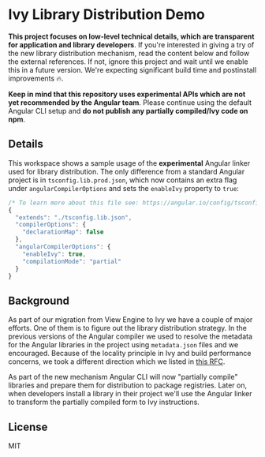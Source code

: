 # Ivy Library Distribution Demo

**This project focuses on low-level technical details, which are transparent for application and library developers**. If you're interested in giving a try of the new library distribution mechanism, read the content below and follow the external references. If not, ignore this project and wait until we enable this in a future version. We're expecting significant build time and postinstall improvements 🔥.

**Keep in mind that this repository uses experimental APIs which are not yet recommended by the Angular team**. Please continue using the default Angular CLI setup and **do not publish any partially compiled/Ivy code on npm**.

## Details

This workspace shows a sample usage of the **experimental** Angular linker used for library distribution. The only difference from a standard Angular project is in `tsconfig.lib.prod.json`, which now contains an extra flag under `angularCompilerOptions` and sets the `enableIvy` property to `true`:

```js
/* To learn more about this file see: https://angular.io/config/tsconfig. */
{
  "extends": "./tsconfig.lib.json",
  "compilerOptions": {
    "declarationMap": false
  },
  "angularCompilerOptions": {
    "enableIvy": true,
    "compilationMode": "partial"
  }
}
```

## Background

As part of our migration from View Engine to Ivy we have a couple of major efforts. One of them is to figure out the library distribution strategy. In the previous versions of the Angular compiler we used to resolve the metadata for the Angular libraries in the project using `metadata.json` files and we encouraged. Because of the locality principle in Ivy and build performance concerns, we took a different direction which we listed in [this RFC](https://github.com/angular/angular/issues/38366).

As part of the new mechanism Angular CLI will now "partially compile" libraries and prepare them for distribution to package registries. Later on, when developers install a library in their project we'll use the Angular linker to transform the partially compiled form to Ivy instructions.

## License

MIT
